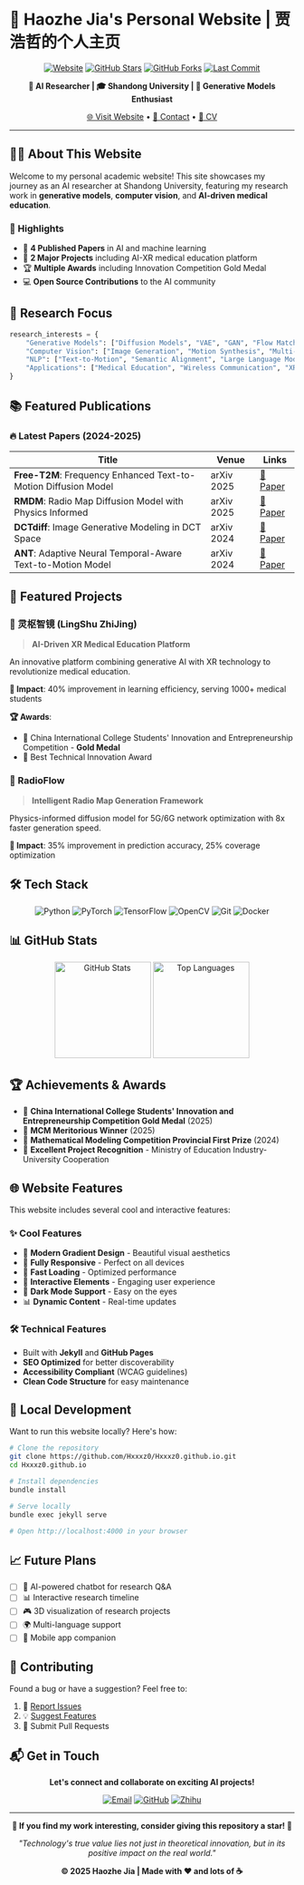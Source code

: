
# 🚀 Haozhe Jia's Personal Website | 贾浩哲的个人主页

<div align="center">

[![Website](https://img.shields.io/website?url=https%3A%2F%2FHxxxz0.github.io&style=for-the-badge&logo=github)](https://Hxxxz0.github.io)
[![GitHub Stars](https://img.shields.io/github/stars/Hxxxz0/Hxxxz0.github.io?style=for-the-badge&logo=github)](https://github.com/Hxxxz0/Hxxxz0.github.io/stargazers)
[![GitHub Forks](https://img.shields.io/github/forks/Hxxxz0/Hxxxz0.github.io?style=for-the-badge&logo=github)](https://github.com/Hxxxz0/Hxxxz0.github.io/network)
[![Last Commit](https://img.shields.io/github/last-commit/Hxxxz0/Hxxxz0.github.io?style=for-the-badge&logo=github)](https://github.com/Hxxxz0/Hxxxz0.github.io/commits/master)

**🔬 AI Researcher | 🎓 Shandong University | 🌟 Generative Models Enthusiast**

[🌐 Visit Website](https://Hxxxz0.github.io) • [📧 Contact](mailto:202322120230@mail.sdu.edu.cn) • [📖 CV](https://Hxxxz0.github.io/cv/)

</div>

---

## 👨‍🔬 About This Website

Welcome to my personal academic website! This site showcases my journey as an AI researcher at Shandong University, featuring my research work in **generative models**, **computer vision**, and **AI-driven medical education**.

### 🌟 Highlights

- 🔬 **4 Published Papers** in AI and machine learning
- 🚀 **2 Major Projects** including AI-XR medical education platform
- 🏆 **Multiple Awards** including Innovation Competition Gold Medal
- 💻 **Open Source Contributions** to the AI community

## 🎯 Research Focus

```python
research_interests = {
    "Generative Models": ["Diffusion Models", "VAE", "GAN", "Flow Matching"],
    "Computer Vision": ["Image Generation", "Motion Synthesis", "Multi-modal Learning"],
    "NLP": ["Text-to-Motion", "Semantic Alignment", "Large Language Models"],
    "Applications": ["Medical Education", "Wireless Communication", "XR Technology"]
}
```

## 📚 Featured Publications

### 🔥 Latest Papers (2024-2025)

| Title | Venue | Links |
|-------|-------|-------|
| **Free-T2M**: Frequency Enhanced Text-to-Motion Diffusion Model | arXiv 2025 | [📄 Paper](https://arxiv.org/abs/2501.18232) |
| **RMDM**: Radio Map Diffusion Model with Physics Informed | arXiv 2025 | [📄 Paper](https://arxiv.org/abs/2501.19160) |
| **DCTdiff**: Image Generative Modeling in DCT Space | arXiv 2024 | [📄 Paper](https://arxiv.org/abs/2412.15032) |
| **ANT**: Adaptive Neural Temporal-Aware Text-to-Motion Model | arXiv 2024 | [📄 Paper](https://arxiv.org/abs/2506.02452) |

## 🚀 Featured Projects

### 🏥 灵枢智镜 (LingShu ZhiJing)
> **AI-Driven XR Medical Education Platform**

An innovative platform combining generative AI with XR technology to revolutionize medical education.

**🎯 Impact**: 40% improvement in learning efficiency, serving 1000+ medical students

**🏆 Awards**: 
- 🥇 China International College Students' Innovation and Entrepreneurship Competition - **Gold Medal**
- 🏅 Best Technical Innovation Award

### 📡 RadioFlow
> **Intelligent Radio Map Generation Framework**

Physics-informed diffusion model for 5G/6G network optimization with 8x faster generation speed.

**🎯 Impact**: 35% improvement in prediction accuracy, 25% coverage optimization

## 🛠️ Tech Stack

<div align="center">

![Python](https://img.shields.io/badge/Python-3776AB?style=for-the-badge&logo=python&logoColor=white)
![PyTorch](https://img.shields.io/badge/PyTorch-EE4C2C?style=for-the-badge&logo=pytorch&logoColor=white)
![TensorFlow](https://img.shields.io/badge/TensorFlow-FF6F00?style=for-the-badge&logo=tensorflow&logoColor=white)
![OpenCV](https://img.shields.io/badge/OpenCV-27338e?style=for-the-badge&logo=OpenCV&logoColor=white)
![Git](https://img.shields.io/badge/Git-F05032?style=for-the-badge&logo=git&logoColor=white)
![Docker](https://img.shields.io/badge/Docker-2496ED?style=for-the-badge&logo=docker&logoColor=white)

</div>

## 📊 GitHub Stats

<div align="center">

<img src="https://github-readme-stats.vercel.app/api?username=Hxxxz0&show_icons=true&theme=radical&include_all_commits=true&count_private=true" alt="GitHub Stats" height="170"/>
<img src="https://github-readme-stats.vercel.app/api/top-langs/?username=Hxxxz0&layout=compact&theme=radical" alt="Top Languages" height="170"/>

</div>

## 🏆 Achievements & Awards

- 🥇 **China International College Students' Innovation and Entrepreneurship Competition Gold Medal** (2025)
- 🏅 **MCM Meritorious Winner** (2025)
- 🥇 **Mathematical Modeling Competition Provincial First Prize** (2024)
- 📜 **Excellent Project Recognition** - Ministry of Education Industry-University Cooperation

## 🌐 Website Features

This website includes several cool and interactive features:

### ✨ Cool Features
- 🎨 **Modern Gradient Design** - Beautiful visual aesthetics
- 📱 **Fully Responsive** - Perfect on all devices
- 🚀 **Fast Loading** - Optimized performance
- 🎯 **Interactive Elements** - Engaging user experience
- 🌙 **Dark Mode Support** - Easy on the eyes
- 📊 **Dynamic Content** - Real-time updates

### 🛠️ Technical Features
- Built with **Jekyll** and **GitHub Pages**
- **SEO Optimized** for better discoverability
- **Accessibility Compliant** (WCAG guidelines)
- **Clean Code Structure** for easy maintenance

## 🚀 Local Development

Want to run this website locally? Here's how:

```bash
# Clone the repository
git clone https://github.com/Hxxxz0/Hxxxz0.github.io.git
cd Hxxxz0.github.io

# Install dependencies
bundle install

# Serve locally
bundle exec jekyll serve

# Open http://localhost:4000 in your browser
```

## 📈 Future Plans

- [ ] 🤖 AI-powered chatbot for research Q&A
- [ ] 📊 Interactive research timeline
- [ ] 🎮 3D visualization of research projects
- [ ] 🌍 Multi-language support
- [ ] 📱 Mobile app companion

## 🤝 Contributing

Found a bug or have a suggestion? Feel free to:

1. 🐛 [Report Issues](https://github.com/Hxxxz0/Hxxxz0.github.io/issues)
2. 💡 [Suggest Features](https://github.com/Hxxxz0/Hxxxz0.github.io/discussions)
3. 🔄 Submit Pull Requests

## 📬 Get in Touch

<div align="center">

**Let's connect and collaborate on exciting AI projects!**

[![Email](https://img.shields.io/badge/Email-D14836?style=for-the-badge&logo=gmail&logoColor=white)](mailto:202322120230@mail.sdu.edu.cn)
[![GitHub](https://img.shields.io/badge/GitHub-100000?style=for-the-badge&logo=github&logoColor=white)](https://github.com/Hxxxz0)
[![Zhihu](https://img.shields.io/badge/Zhihu-0084FF?style=for-the-badge&logo=zhihu&logoColor=white)](https://www.zhihu.com/people/a8bea62e294a4b1c38d7e8180e4ad3bb)

</div>

---

<div align="center">

**🌟 If you find my work interesting, consider giving this repository a star! 🌟**

*"Technology's true value lies not just in theoretical innovation, but in its positive impact on the real world."*

**© 2025 Haozhe Jia | Made with ❤️ and lots of ☕**

</div>
